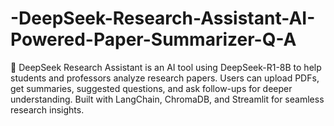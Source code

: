 # -DeepSeek-Research-Assistant-AI-Powered-Paper-Summarizer-Q-A
🚀 DeepSeek Research Assistant is an AI tool using DeepSeek-R1-8B to help students and professors analyze research papers. Users can upload PDFs, get summaries, suggested questions, and ask follow-ups for deeper understanding. Built with LangChain, ChromaDB, and Streamlit for seamless research insights.
